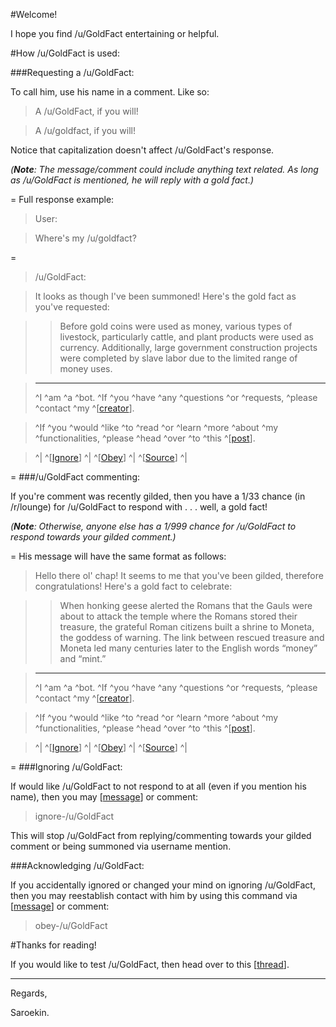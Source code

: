 #Welcome!

I hope you find /u/GoldFact entertaining or helpful.

#How /u/GoldFact is used:

###Requesting a /u/GoldFact:

To call him, use his name in a comment. Like so:

> A /u/GoldFact, if you will!

>A /u/goldfact, if you will!

Notice that capitalization doesn't affect /u/GoldFact's response. 

*(****Note****: The message/comment could include anything text related. As long as /u/GoldFact is mentioned, he will reply with a gold fact.)*

=
Full response example:

> User: 

>Where's my /u/goldfact?

=
>/u/GoldFact:

>It looks as though I've been summoned! Here's the gold fact as you've requested:

>>Before gold coins were used as money, various types of livestock, particularly cattle, and plant products were used as currency. Additionally, large government construction projects were completed by slave labor due to the limited range of money uses. 

>---
>^I ^am ^a ^bot. ^If ^you ^have ^any ^questions ^or ^requests, ^please ^contact ^my ^[[creator](https://www.reddit.com/message/compose/?to=Saroekin&subject=/u/GoldFact)].

>^If ^you ^would ^like ^to ^read ^or ^learn ^more ^about ^my ^functionalities, ^please ^head ^over ^to ^this ^[[post](https://www.reddit.com/r/Saroekin_redditBots/comments/339ec5/ugoldfact_information/)].

>^| ^[[Ignore](https://www.reddit.com/message/compose/?to=/u/GoldFact&subject=Ignore-/u/GoldFact.&message=ignore-/u/goldfact)] ^| ^[[Obey](https://www.reddit.com/message/compose/?to=/u/GoldFact&subject=Obey-/u/GoldFact.&message=obey-/u/goldfact)] ^| ^[[Source](https://github.com/Saroekin/GoldFact)] ^|

=
###/u/GoldFact commenting:

If you're comment was recently gilded, then you have a 1/33 chance (in /r/lounge) for /u/GoldFact to respond with . . . well, a gold fact!

*(****Note****: Otherwise, anyone else has a 1/999 chance for /u/GoldFact to respond towards your gilded comment.)*

=
His message will have the same format as follows:

>Hello there ol' chap! It seems to me that you've been gilded, therefore congratulations! Here's a gold fact to celebrate:

>>When honking geese alerted the Romans that the Gauls were about to attack the temple where the Romans stored their treasure, the grateful Roman citizens built a shrine to Moneta, the goddess of warning. The link between rescued treasure and Moneta led many centuries later to the English words “money” and “mint.” 

>---
>^I ^am ^a ^bot. ^If ^you ^have ^any ^questions ^or ^requests, ^please ^contact ^my ^[[creator](https://www.reddit.com/message/compose/?to=Saroekin&subject=/u/GoldFact)].

>^If ^you ^would ^like ^to ^read ^or ^learn ^more ^about ^my ^functionalities, ^please ^head ^over ^to ^this ^[[post](https://www.reddit.com/r/Saroekin_redditBots/comments/339ec5/ugoldfact_information/)].

>^| ^[[Ignore](https://www.reddit.com/message/compose/?to=/u/GoldFact&subject=Ignore-/u/GoldFact.&message=ignore-/u/goldfact)] ^| ^[[Obey](https://www.reddit.com/message/compose/?to=/u/GoldFact&subject=Obey-/u/GoldFact.&message=obey-/u/goldfact)] ^| ^[[Source](https://github.com/Saroekin/GoldFact)] ^|

=
###Ignoring /u/GoldFact:

If would like /u/GoldFact to not respond to at all (even if you mention his name), then you may [[message](https://www.reddit.com/message/compose/?to=/u/GoldFact&subject=Ignore-/u/GoldFact.&message=ignore-/u/goldfact)] or comment:

>ignore-/u/GoldFact 

This will stop /u/GoldFact from replying/commenting towards your gilded comment or being summoned via username mention.

###Acknowledging /u/GoldFact:

If you accidentally ignored or changed your mind on ignoring /u/GoldFact, then you may reestablish contact with him by using this command via [[message](https://www.reddit.com/message/compose/?to=/u/GoldFact&subject=Obey-/u/GoldFact.&message=obey-/u/goldfact)] or comment:

>obey-/u/GoldFact

#Thanks for reading!

If you would like to test /u/GoldFact, then head over to this [[thread](https://www.reddit.com/r/Saroekin_redditBots/comments/339ez3/bot_testing/)].

---
Regards,

Saroekin.
